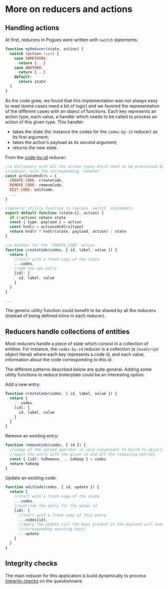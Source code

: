 # More on reducers and actions

## Handling actions

At first, reducers in Pogues were written with `switch` statements:

```javascript
function myReducer(state, action) {
  switch (action.type) {
    case SOMETHING:
      return {...}
    case ANOTHER:
      return {...}
    default:
      return state
  }
}
```

As the code grew, we found that this implementation was not always easy to read (some cases need a bit of logic) and we favored the representation of the different cases with an object of functions. Each key represents an action type, each value, a handler which needs to be called to process an action of this given type. This handler:
- takes the state (for instance the codes for the `codes-by-id` reducer) as its first argument;
- takes the action's payload as its second argument;
- returns the new state.

From the [code-by-id](https://github.com/InseeFr/Pogues/blob/master/src/js/reducers/code-by-id.js) reducer:

```javascript
//a dictionary with all the action types which need to be proccessed by this
//reducer, with the corresponding `handler`
const actionsHndlrs = {
  CREATE_CODE: createCode,
  REMOVE_CODE: removeCode,
  EDIT_CODE: editCode,
  ...
}

//generic utility function to replace `switch` statements
export default function (state={}, action) {
  if (!action) return state
  const { type, payload } = action
  const hndlr = actionsHndlrs[type]
  return hndlr ? hndlr(state, payload, action) : state
}

//a handler for the `CREATE_CODE` action
function createCode(codes, { id, label, value }) {
  return {
    //start with a fresh copy of the state
    ...codes,
    //add the new entry
    [id]: {
      id, label, value
    }
  }
}

...
```

The generic utility function could benefit to be shared by all the reducers (instead of being defined inline in each reducer).

## Reducers handle collections of entities

Most reducers handle a piece of state which consist in a collection of entities. For instance, the `codes-by-id` reducer is a collection (a `JavaScript` object literal) where each key represents a code id, and each value, information about the code corresponding to this id.

The different patterns described below are quite general. Adding some utility functions to reduce boilerplate could be an interesting option.

Add a new entry:
```javascript
function createCode(codes, { id, label, value }) {
  return {
    ...codes,
    [id]: {
      id, label, value
    }
  }
}
```

Remove an existing entry:
```javascript
function removeCode(codes, { id }) {
  //usage of the spread operator is very convenient to build to objects to take
  //apart the entry with the given id and all the remaining entries
  const { [id]: toRemove, ...toKeep } = codes
  return toKeep
}
```

Update an existing code:
```javascript
function editCode(codes, { id, update }) {
  return {
    //start with a fresh copy of the state
    ...codes,
    //override the entry for the given id
    [id]: {
      //start with a fresh copy of this entry
      ...codes[id],
      //apply the update (all the keys present in the payload will override the
      //corresponding existing keys)
      ...update
    }
  }
}
```

## Integrity checks

The main reducer for this application is build dynamically to process [integrity checks](/doc/implementation-details/integrity-checks.md) on the questionnaire.